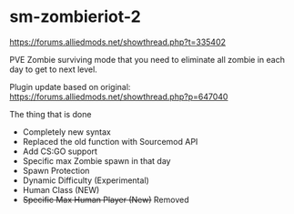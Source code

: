 # sm-zombieriot-2

https://forums.alliedmods.net/showthread.php?t=335402

 PVE Zombie surviving mode that you need to eliminate all zombie in each day to get to next level.

Plugin update based on original: https://forums.alliedmods.net/showthread.php?p=647040  
 
 The thing that is done
- Completely new syntax
- Replaced the old function with Sourcemod API
- Add CS:GO support
- Specific max Zombie spawn in that day
- Spawn Protection
- Dynamic Difficulty (Experimental)
- Human Class (NEW)
- ~~Specific Max Human Player (New)~~ Removed
